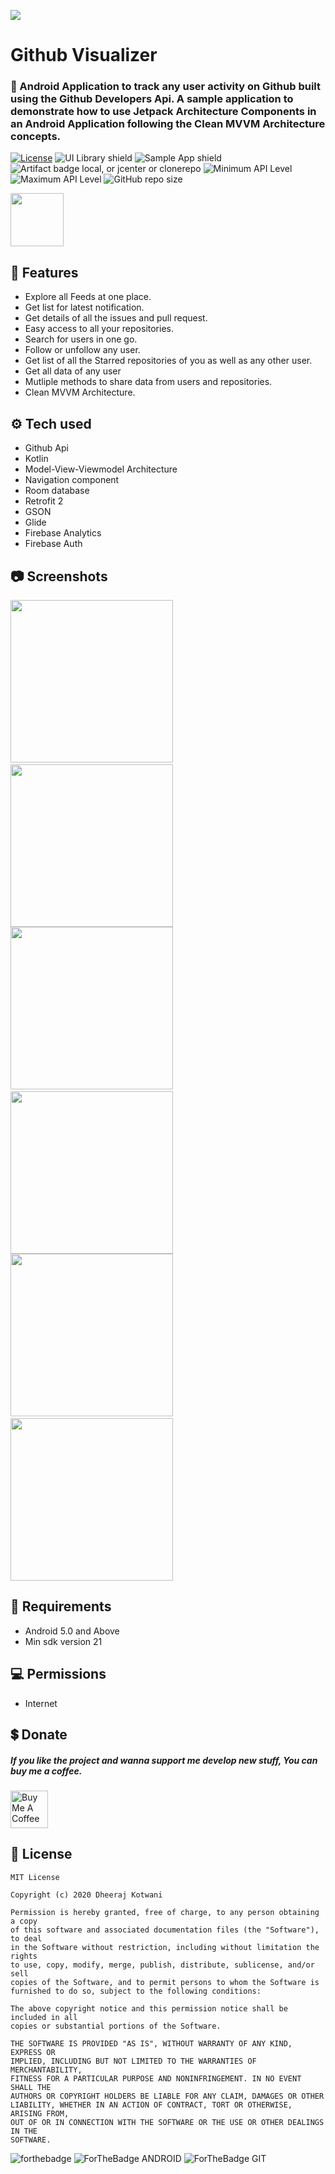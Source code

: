 ![](./screenshots/Github-Visualizer-App.png)

# Github Visualizer
### 📲 Android Application to track any user activity on Github built using the Github Developers Api. A sample application to demonstrate how to use Jetpack Architecture Components in an Android Application following the Clean MVVM Architecture concepts. 

[![License](https://img.shields.io/badge/license-MIT-%2397ca00.svg)](https://github.com/dheerajkotwani/GithubVisualizer/blob/master/LICENSE.txt)
![UI Library shield](https://img.shields.io/badge/LibraryType-UI-blue.svg)
![Sample App shield](https://img.shields.io/badge/App-Sample-green.svg)
![Artifact badge local, or jcenter or clonerepo](https://img.shields.io/badge/Artifact-JCenter-green.svg)
![Minimum API Level](https://img.shields.io/badge/Min%20API%20Level-21-green)
![Maximum API Level](https://img.shields.io/badge/Max%20API%20Level-29-orange)
![GitHub repo size](https://img.shields.io/github/repo-size/dheerajkotwani/GithubVisualizer)


<a href='https://play.google.com/store/apps/details?id=project.dheeraj.githubvisualizer'><img align='center' height='85' src='https://play.google.com/intl/en_us/badges/static/images/badges/en_badge_web_generic.png'></a>

## 🚀 Features
- Explore all Feeds at one place.
- Get list for latest notification.
- Get details of all the issues and pull request.
- Easy access to all your repositories.
- Search for users in one go.
- Follow or unfollow any user.
- Get list of all the Starred repositories of you as well as any other user.
- Get all data of any user
- Mutliple methods to share data from users and repositories.
- Clean MVVM Architecture.

## ⚙ Tech used
- Github Api
- Kotlin
- Model-View-Viewmodel Architecture
- Navigation component
- Room database
- Retrofit 2
- GSON
- Glide
- Firebase Analytics
- Firebase Auth

## 📷 Screenshots
<img src ="./screenshots/screenshot_1.png" width="260" />&nbsp;&nbsp;<img src ="./screenshots/screenshot_1(1).png" width="260" />
<img src ="./screenshots/screenshot_2.png" width="260" />&nbsp;&nbsp;<img src ="./screenshots/screenshot_2(1).png" width="260" />
<img src ="./screenshots/screenshot_3.png" width="260" />&nbsp;&nbsp;<img src ="./screenshots/screenshot_3(1).png" width="260" />

## 🎯 Requirements
- Android 5.0 and Above
- Min sdk version 21

## 💻 Permissions
- Internet

## 💲 Donate
##### If you like the project and wanna support me develop new stuff, You can buy me a coffee.
<a href="https://www.buymeacoffee.com/dheerajkotwani" target="_blank"><img src="https://cdn.buymeacoffee.com/buttons/v2/default-orange.png" alt="Buy Me A Coffee" align='center' height='60'></a>


## 📝 License

```
MIT License

Copyright (c) 2020 Dheeraj Kotwani

Permission is hereby granted, free of charge, to any person obtaining a copy
of this software and associated documentation files (the "Software"), to deal
in the Software without restriction, including without limitation the rights
to use, copy, modify, merge, publish, distribute, sublicense, and/or sell
copies of the Software, and to permit persons to whom the Software is
furnished to do so, subject to the following conditions:

The above copyright notice and this permission notice shall be included in all
copies or substantial portions of the Software.

THE SOFTWARE IS PROVIDED "AS IS", WITHOUT WARRANTY OF ANY KIND, EXPRESS OR
IMPLIED, INCLUDING BUT NOT LIMITED TO THE WARRANTIES OF MERCHANTABILITY,
FITNESS FOR A PARTICULAR PURPOSE AND NONINFRINGEMENT. IN NO EVENT SHALL THE
AUTHORS OR COPYRIGHT HOLDERS BE LIABLE FOR ANY CLAIM, DAMAGES OR OTHER
LIABILITY, WHETHER IN AN ACTION OF CONTRACT, TORT OR OTHERWISE, ARISING FROM,
OUT OF OR IN CONNECTION WITH THE SOFTWARE OR THE USE OR OTHER DEALINGS IN THE
SOFTWARE.
```

![forthebadge](https://forthebadge.com/images/badges/built-with-love.svg)
![ForTheBadge ANDROID](https://forthebadge.com/images/badges/built-for-android.svg)
![ForTheBadge GIT](https://forthebadge.com/images/badges/uses-git.svg)

